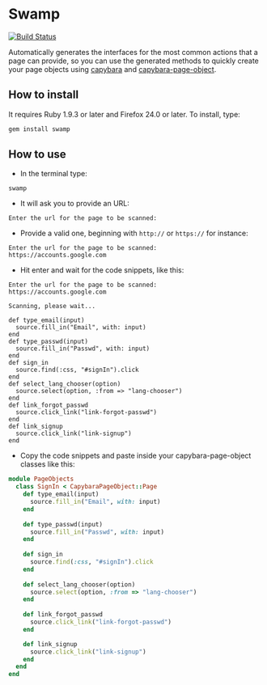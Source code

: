 # Swamp

[![Build Status](https://travis-ci.org/Juraci/swamp.png?branch=master)](https://travis-ci.org/Juraci/swamp)

Automatically generates the interfaces for the most common actions that a page can provide, 
so you can use the generated methods to quickly create your page objects using [capybara](https://github.com/jnicklas/capybara) and [capybara-page-object](https://github.com/andyw8/capybara-page-object).

## How to install

It requires Ruby 1.9.3 or later and Firefox 24.0 or later. To install, type:

```bash
gem install swamp
```

## How to use

* In the terminal type: 

```shell
swamp
```
* It will ask you to provide an URL:

```shell
Enter the url for the page to be scanned:
```

* Provide a valid one, beginning with `http://` or `https://` for instance:

```shell
Enter the url for the page to be scanned:
https://accounts.google.com
```

* Hit enter and wait for the code snippets, like this: 

```shell
Enter the url for the page to be scanned:
https://accounts.google.com

Scanning, please wait...

def type_email(input)
  source.fill_in("Email", with: input)
end
def type_passwd(input)
  source.fill_in("Passwd", with: input)
end
def sign_in
  source.find(:css, "#signIn").click
end
def select_lang_chooser(option)
  source.select(option, :from => "lang-chooser")
end
def link_forgot_passwd
  source.click_link("link-forgot-passwd")
end
def link_signup
  source.click_link("link-signup")
end
```

* Copy the code snippets and paste inside your capybara-page-object classes like this:

```ruby
module PageObjects
  class SignIn < CapybaraPageObject::Page
    def type_email(input)
      source.fill_in("Email", with: input)
    end
  
    def type_passwd(input)
      source.fill_in("Passwd", with: input)
    end
  
    def sign_in
      source.find(:css, "#signIn").click
    end
  
    def select_lang_chooser(option)
      source.select(option, :from => "lang-chooser")
    end
  
    def link_forgot_passwd
      source.click_link("link-forgot-passwd")
    end

    def link_signup
      source.click_link("link-signup")
    end
  end
end
```
